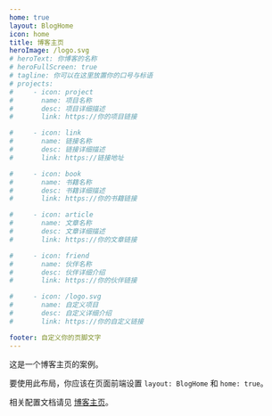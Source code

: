 ```yaml
---
home: true
layout: BlogHome
icon: home
title: 博客主页
heroImage: /logo.svg
# heroText: 你博客的名称
# heroFullScreen: true
# tagline: 你可以在这里放置你的口号与标语
# projects:
#     - icon: project
#       name: 项目名称
#       desc: 项目详细描述
#       link: https://你的项目链接

#     - icon: link
#       name: 链接名称
#       desc: 链接详细描述
#       link: https://链接地址

#     - icon: book
#       name: 书籍名称
#       desc: 书籍详细描述
#       link: https://你的书籍链接

#     - icon: article
#       name: 文章名称
#       desc: 文章详细描述
#       link: https://你的文章链接

#     - icon: friend
#       name: 伙伴名称
#       desc: 伙伴详细介绍
#       link: https://你的伙伴链接

#     - icon: /logo.svg
#       name: 自定义项目
#       desc: 自定义详细介绍
#       link: https://你的自定义链接

footer: 自定义你的页脚文字
---
```


这是一个博客主页的案例。

要使用此布局，你应该在页面前端设置 `layout: BlogHome` 和 `home: true`。

相关配置文档请见 [博客主页](https://theme-hope.vuejs.press/zh/guide/blog/home/)。
